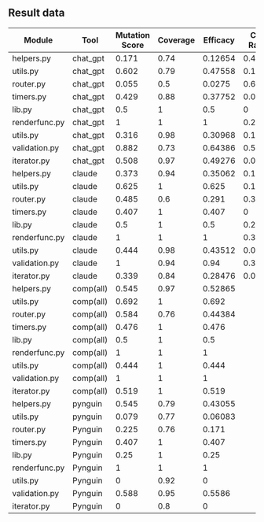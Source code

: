 Result data
---

| Module        | Tool       | Mutation Score | Coverage | Efficacy  | Cut Rate |
|---------------|------------|----------------|----------|-----------|----------|
| helpers.py    | chat_gpt   | 0.171          | 0.74     | 0.12654   | 0.4      |
| utils.py      | chat_gpt   | 0.602          | 0.79     | 0.47558   | 0.12     |
| router.py     | chat_gpt   | 0.055          | 0.5      | 0.0275    | 0.6      |
| timers.py     | chat_gpt   | 0.429          | 0.88     | 0.37752   | 0.09     |
| lib.py        | chat_gpt   | 0.5            | 1        | 0.5       | 0        |
| renderfunc.py | chat_gpt   | 1              | 1        | 1         | 0.282    |
| utils.py      | chat_gpt   | 0.316          | 0.98     | 0.30968   | 0.1      |
| validation.py | chat_gpt   | 0.882          | 0.73     | 0.64386   | 0.5      |
| iterator.py   | chat_gpt   | 0.508          | 0.97     | 0.49276   | 0.0625   |
| helpers.py    | claude     | 0.373          | 0.94     | 0.35062   | 0.11     |
| utils.py      | claude     | 0.625          | 1        | 0.625     | 0.129    |
| router.py     | claude     | 0.485          | 0.6      | 0.291     | 0.384    |
| timers.py     | claude     | 0.407          | 1        | 0.407     | 0        |
| lib.py        | claude     | 0.5            | 1        | 0.5       | 0.2      |
| renderfunc.py | claude     | 1              | 1        | 1         | 0.375    |
| utils.py      | claude     | 0.444          | 0.98     | 0.43512   | 0.083    |
| validation.py | claude     | 1              | 0.94     | 0.94      | 0.33     |
| iterator.py   | claude     | 0.339          | 0.84     | 0.28476   | 0.091    |
| helpers.py    | comp(all)  | 0.545          | 0.97     | 0.52865   |          |
| utils.py      | comp(all)  | 0.692          | 1        | 0.692     |          |
| router.py     | comp(all)  | 0.584          | 0.76     | 0.44384   |          |
| timers.py     | comp(all)  | 0.476          | 1        | 0.476     |          |
| lib.py        | comp(all)  | 0.5            | 1        | 0.5       |          |
| renderfunc.py | comp(all)  | 1              | 1        | 1         |          |
| utils.py      | comp(all)  | 0.444          | 1        | 0.444     |          |
| validation.py | comp(all)  | 1              | 1        | 1         |          |
| iterator.py   | comp(all)  | 0.519          | 1        | 0.519     |          |
| helpers.py    | pynguin    | 0.545          | 0.79     | 0.43055   |          |
| utils.py      | pynguin    | 0.079          | 0.77     | 0.06083   |          |
| router.py     | Pynguin    | 0.225          | 0.76     | 0.171     |          |
| timers.py     | Pynguin    | 0.407          | 1        | 0.407     |          |
| lib.py        | Pynguin    | 0.25           | 1        | 0.25      |          |
| renderfunc.py | Pynguin    | 1              | 1        | 1         |          |
| utils.py      | Pynguin    | 0              | 0.92     | 0         |          |
| validation.py | Pynguin    | 0.588          | 0.95     | 0.5586    |          |
| iterator.py   | Pynguin    | 0              | 0.8      | 0         |          |
